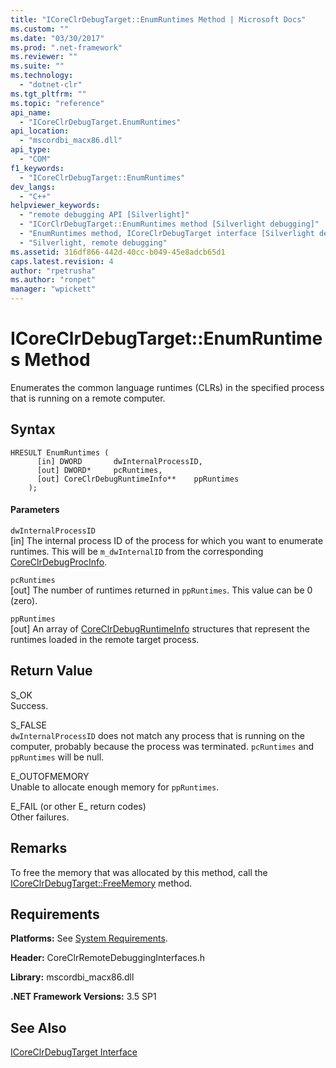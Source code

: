 ```yaml
---
title: "ICoreClrDebugTarget::EnumRuntimes Method | Microsoft Docs"
ms.custom: ""
ms.date: "03/30/2017"
ms.prod: ".net-framework"
ms.reviewer: ""
ms.suite: ""
ms.technology: 
  - "dotnet-clr"
ms.tgt_pltfrm: ""
ms.topic: "reference"
api_name: 
  - "ICoreClrDebugTarget.EnumRuntimes"
api_location: 
  - "mscordbi_macx86.dll"
api_type: 
  - "COM"
f1_keywords: 
  - "ICoreClrDebugTarget::EnumRuntimes"
dev_langs: 
  - "C++"
helpviewer_keywords: 
  - "remote debugging API [Silverlight]"
  - "ICorClrDebugTarget::EnumRuntimes method [Silverlight debugging]"
  - "EnumRuntimes method, ICoreClrDebugTarget interface [Silverlight debugging]"
  - "Silverlight, remote debugging"
ms.assetid: 316df866-442d-40cc-b049-45e8adcb65d1
caps.latest.revision: 4
author: "rpetrusha"
ms.author: "ronpet"
manager: "wpickett"
---
```

# ICoreClrDebugTarget::EnumRuntimes Method
Enumerates the common language runtimes (CLRs) in the specified process that is running on a remote computer.  
  
## Syntax  
  
```  
HRESULT EnumRuntimes (  
      [in] DWORD       dwInternalProcessID,  
      [out] DWORD*     pcRuntimes,  
      [out] CoreClrDebugRuntimeInfo**    ppRuntimes  
    );  
```  
  
#### Parameters  
 `dwInternalProcessID`  
 [in] The internal process ID of the process for which you want to enumerate runtimes. This will be `m_dwInternalID` from the corresponding [CoreClrDebugProcInfo](../../../../docs/framework/unmanaged-api/debugging/coreclrdebugprocinfo-structure.md).  
  
 `pcRuntimes`  
 [out] The number of runtimes returned in `ppRuntimes`. This value can be 0 (zero).  
  
 `ppRuntimes`  
 [out] An array of [CoreClrDebugRuntimeInfo](../../../../docs/framework/unmanaged-api/debugging/coreclrdebugruntimeinfo-structure.md) structures that represent the runtimes loaded in the remote target process.  
  
## Return Value  
 S_OK  
 Success.  
  
 S_FALSE  
 `dwInternalProcessID` does not match any process that is running on the computer, probably because the process was terminated. `pcRuntimes` and `ppRuntimes` will be null.  
  
 E_OUTOFMEMORY  
 Unable to allocate enough memory for `ppRuntimes`.  
  
 E_FAIL (or other E_ return codes)  
 Other failures.  
  
## Remarks  
 To free the memory that was allocated by this method, call the [ICoreClrDebugTarget::FreeMemory](../../../../docs/framework/unmanaged-api/debugging/icoreclrdebugtarget-freememory-method.md) method.  
  
## Requirements  
 **Platforms:** See [System Requirements](../../../../docs/framework/get-started/system-requirements.md).  
  
 **Header:** CoreClrRemoteDebuggingInterfaces.h  
  
 **Library:** mscordbi_macx86.dll  
  
 **.NET Framework Versions:** 3.5 SP1  
  
## See Also  
 [ICoreClrDebugTarget Interface](../../../../docs/framework/unmanaged-api/debugging/icoreclrdebugtarget-interface.md)
